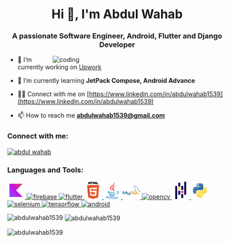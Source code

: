 <h1 align="center">Hi 👋, I'm Abdul Wahab</h1>
<h3 align="center">A passionate Software Engineer, Android, Flutter and Django Developer</h3>
<img align="right"alt="coding" width=400 src="https://cdn.dribbble.com/users/1162077/screenshots/3848914/programmer.gif">

- 🔭 I’m currently working on [Upwork](https://www.upwork.com/freelancers/~01ee69c84a8320454a)

- 🌱 I’m currently learning **JetPack Compose, Android Advance**

- 👨‍💻 Connect with me on [https://www.linkedin.com/in/abdulwahab1539](https://www.linkedin.com/in/abdulwahab1539)

<!-- - 📝 I regularly write articles on [https://www.linkedin.com/in/abdulwahab1539](https://www.linkedin.com/in/ameer-hamza-khan-4821a3188) -->

- 📫 How to reach me **abdulwahab1539@gmail.com**

<h3 align="left">Connect with me:</h3>
<p align="left">
<a href="https://linkedin.com/in/abdulwahab1539" target="blank"><img align="center" src="https://raw.githubusercontent.com/rahuldkjain/github-profile-readme-generator/master/src/images/icons/Social/linked-in-alt.svg" alt="abdul wahab" height="30" width="40" /></a>
</p>

<h3 align="left">Languages and Tools:</h3>
<p align="left"> <a href="https://www.w3schools.com/cs/" target="_blank" rel="noreferrer"> <img src="https://raw.githubusercontent.com/devicons/devicon/master/icons/kotlin/kotlin-original.svg" alt="csharp" width="40" height="40"/> </a> <a href="https://firebase.google.com/" target="_blank" rel="noreferrer"> <img src="https://www.vectorlogo.zone/logos/firebase/firebase-icon.svg" alt="firebase" width="40" height="40"/> </a> <a href="https://flutter.dev" target="_blank" rel="noreferrer"> <img src="https://www.vectorlogo.zone/logos/flutterio/flutterio-icon.svg" alt="flutter" width="40" height="40"/> </a> <a href="https://www.w3.org/html/" target="_blank" rel="noreferrer"> <img src="https://raw.githubusercontent.com/devicons/devicon/master/icons/html5/html5-original-wordmark.svg" alt="html5" width="40" height="40"/> </a> <a href="https://www.java.com" target="_blank" rel="noreferrer"> <img src="https://raw.githubusercontent.com/devicons/devicon/master/icons/java/java-original.svg" alt="java" width="40" height="40"/> </a> <a href="https://www.mysql.com/" target="_blank" rel="noreferrer"> <img src="https://raw.githubusercontent.com/devicons/devicon/master/icons/mysql/mysql-original-wordmark.svg" alt="mysql" width="40" height="40"/> </a> <a href="https://opencv.org/" target="_blank" rel="noreferrer"> <img src="https://www.vectorlogo.zone/logos/opencv/opencv-icon.svg" alt="opencv" width="40" height="40"/> </a> <a href="https://pandas.pydata.org/" target="_blank" rel="noreferrer"> <img src="https://raw.githubusercontent.com/devicons/devicon/2ae2a900d2f041da66e950e4d48052658d850630/icons/pandas/pandas-original.svg" alt="pandas" width="40" height="40"/> </a> <a href="https://www.python.org" target="_blank" rel="noreferrer"> <img src="https://raw.githubusercontent.com/devicons/devicon/master/icons/python/python-original.svg" alt="python" width="40" height="40"/> </a> <a href="https://www.selenium.dev" target="_blank" rel="noreferrer"> <img src="https://raw.githubusercontent.com/detain/svg-logos/780f25886640cef088af994181646db2f6b1a3f8/svg/selenium-logo.svg" alt="selenium" width="40" height="40"/> </a> <a href="https://www.tensorflow.org" target="_blank" rel="noreferrer"> <img src="https://www.vectorlogo.zone/logos/tensorflow/tensorflow-icon.svg" alt="tensorflow" width="40" height="40"/> </a> <a href="https://android.com/" target="_blank" rel="noreferrer"> <img src="https://www.vectorlogo.zone/logos/android/android-icon.svg" alt="android" width="40" height="40"/> </a> </p>

<p><img align="left" src="https://github-readme-stats.vercel.app/api/top-langs?username=abdulwahab1539&show_icons=true&locale=en&layout=compact" alt="abdulwahab1539" /></p>

<p>&nbsp;<img align="center" src="https://github-readme-stats.vercel.app/api?username=abdulwahab1539&show_icons=true&locale=en" alt="abdulwahab1539" /></p>

<p><img align="center" src="https://github-readme-streak-stats.herokuapp.com/?user=abdulwahab1539&" alt="abdulwahab1539" /></p>
